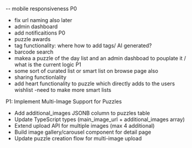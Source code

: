 
-- mobile responsiveness P0
- fix url naming also later
- admin dashboard
- add notificaitions P0 
- puzzle awards
- tag functionality: where how to add tags/ AI generated? 
- barcode search
- makea a puzzle of the day list and an admin dashboad to pouplate it / what is the current logic P1
- some sort of curated list or smart list on browse page also
- sharing functionlality
- add heart functionality to puzzle which directly adds to the users wishlist 
-need to make more smart lists 


P1:  Implement Multi-Image Support for Puzzles
- Add additional_images JSONB column to puzzles table
- Update TypeScript types (main_image_url + additional_images array)
- Extend upload API for multiple images (max 4 additional)
- Build image gallery/carousel component for detail page
- Update puzzle creation flow for multi-image upload
 